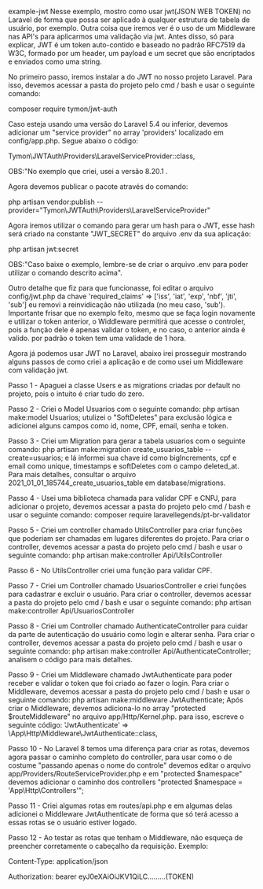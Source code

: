 example-jwt
Nesse exemplo, mostro como usar jwt(JSON WEB TOKEN) no Laravel de forma que possa ser aplicado à qualquer estrutura de tabela de usuário, por exemplo. Outra coisa que iremos ver é o uso de um Middleware nas API's para aplicarmos uma validação via jwt. Antes disso, só para explicar, JWT é um token auto-contido e baseado no padrão RFC7519 da W3C, formado por um header, um payload e um secret que são encriptados e enviados como uma string.

No primeiro passo, iremos instalar a do JWT no nosso projeto Laravel. Para isso, devemos acessar a pasta do projeto pelo cmd / bash e usar o seguinte comando:

composer require tymon/jwt-auth

Caso esteja usando uma versão do Laravel 5.4 ou inferior, devemos adicionar um "service provider" no array 'providers' localizado em config/app.php. Segue abaixo o código:

Tymon\JWTAuth\Providers\LaravelServiceProvider::class,

OBS:"No exemplo que criei, usei a versão 8.20.1 .

Agora devemos publicar o pacote através do comando:

php artisan vendor:publish --provider="Tymon\JWTAuth\Providers\LaravelServiceProvider"

Agora iremos utilizar o comando para gerar um hash para o JWT, esse hash será criado na constante "JWT_SECRET" do arquivo .env da sua aplicação:

php artisan jwt:secret

OBS:"Caso baixe o exemplo, lembre-se de criar o arquivo .env para poder utilizar o comando descrito acima".

Outro detalhe que fiz para que funcionasse, foi editar o arquivo config/jwt.php da chave 'required_claims' => ['iss', 'iat', 'exp', 'nbf', 'jti', 'sub'] eu removi a reinvidicação não utilizada (no meu caso, 'sub'). Importante frisar que no exemplo feito, mesmo que se faça login novamente e utilizar o token anterior, o Widdleware permitirá que acesse o controler, pois a função dele é apenas validar o token, e no caso, o anterior ainda é valido. por padrão o token tem uma validade de 1 hora.

Agora já podemos usar JWT no Laravel, abaixo irei prosseguir mostrando alguns passos de como criei a aplicação e de como usei um Middleware com validação jwt.

Passo 1 - Apaguei a classe Users e as migrations criadas por default no projeto, pois o intuito é criar tudo do zero.

Passo 2 - Criei o Model Usuarios com o seguinte comando: php artisan make:model Usuarios; utulizei o "SoftDeletes" para exclusão lógica e adicionei alguns campos como id, nome, CPF, email, senha e token.

Passo 3 - Criei um Migration para gerar a tabela usuarios com o seguinte comando: php artisan make:migration create_usuarios_table --create=usuarios; e lá informei sua chave id como bigIncrements, cpf e email como unique, timestamps e softDeletes com o campo deleted_at. Para mais detalhes, consultar o arquivo 2021_01_01_185744_create_usuarios_table em database/migrations.

Passo 4 - Usei uma biblioteca chamada para validar CPF e CNPJ, para adicionar o projeto, devemos acessar a pasta do projeto pelo cmd / bash e usar o seguinte comando: composer require laravellegends/pt-br-validator

Passo 5 - Criei um controller chamado UtilsController para criar funções que poderiam ser chamadas em lugares diferentes do projeto. Para criar o controller, devemos acessar a pasta do projeto pelo cmd / bash e usar o seguinte comando: php artisan make:controller Api/UtilsController

Passo 6 - No UtilsController criei uma função para validar CPF.

Passo 7 - Criei um Controller chamado UsuariosController e criei funções para cadastrar e excluir o usuário. Para criar o controller, devemos acessar a pasta do projeto pelo cmd / bash e usar o seguinte comando: php artisan make:controller Api/UsuariosController

Passo 8 - Criei um Controller chamado AuthenticateController para cuidar da parte de autenticação do usuário como login e alterar senha. Para criar o controller, devemos acessar a pasta do projeto pelo cmd / bash e usar o seguinte comando: php artisan make:controller Api/AuthenticateController; analisem o código para mais detalhes.

Passo 9 - Criei um Middleware chamado JwtAuthenticate para poder receber e validar o token que foi criado ao fazer o login. Para criar o Middleware, devemos acessar a pasta do projeto pelo cmd / bash e usar o seguinte comando: php artisan make:middleware JwtAuthenticate; Após criar o Middleware, devemos adiciona-lo no array "protected $routeMiddleware" no arquivo app/Http/Kernel.php. para isso, escreve o seguinte código: 'JwtAuthenticate' => \App\Http\Middleware\JwtAuthenticate::class,

Passo 10 - No Laravel 8 temos uma diferença para criar as rotas, devemos agora passar o caminho completo do controller, para usar como o de costume "passando apenas o nome do controle" devemos editar o arquivo app/Providers/RouteServiceProvider.php e em "protected $namespace" devemos adicionar o caminho dos controllers "protected $namespace = 'App\Http\Controllers'";

Passo 11 - Criei algumas rotas em routes/api.php e em algumas delas adicionei o Middleware JwtAuthenticate de forma que só terá acesso a essas rotas se o usuário estiver logado.

Passo 12 - Ao testar as rotas que tenham o Middleware, não esqueça de preencher corretamente o cabeçalho da requisição. Exemplo:

Content-Type: application/json

Authorization: bearer eyJ0eXAiOiJKV1QiLC.........(TOKEN)